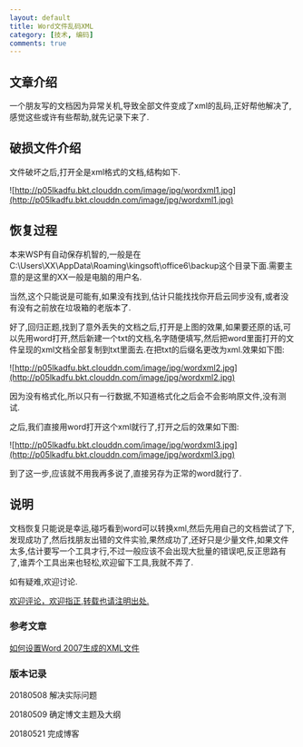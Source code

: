 ```yaml
---
layout: default
title: Word文件乱码XML
category: [技术, 编码]
comments: true
---
```


## 文章介绍
一个朋友写的文档因为异常关机,导致全部文件变成了xml的乱码,正好帮他解决了,感觉这些或许有些帮助,就先记录下来了.


## 破损文件介绍
文件破坏之后,打开全是xml格式的文档,结构如下.

![http://p05lkadfu.bkt.clouddn.com/image/jpg/wordxml1.jpg](http://p05lkadfu.bkt.clouddn.com/image/jpg/wordxml1.jpg)

## 恢复过程

本来WSP有自动保存机智的,一般是在C:\Users\XX\AppData\Roaming\kingsoft\office6\backup这个目录下面.需要主意的是这里的XX一般是电脑的用户名.

当然,这个只能说是可能有,如果没有找到,估计只能找找你开启云同步没有,或者没有没有之前放在垃圾箱的老版本了.

好了,回归正题,找到了意外丢失的文档之后,打开是上图的效果,如果要还原的话,可以先用word打开,然后新建一个txt的文档,名字随便填写,然后把word里面打开的文件呈现的xml文档全部复制到txt里面去.在把txt的后缀名更改为xml.效果如下图:


![http://p05lkadfu.bkt.clouddn.com/image/jpg/wordxml2.jpg](http://p05lkadfu.bkt.clouddn.com/image/jpg/wordxml2.jpg)

因为没有格式化,所以只有一行数据,不知道格式化之后会不会影响原文件,没有测试.

之后,我们直接用word打开这个xml就行了,打开之后的效果如下图:

![http://p05lkadfu.bkt.clouddn.com/image/jpg/wordxml3.jpg](http://p05lkadfu.bkt.clouddn.com/image/jpg/wordxml3.jpg)

到了这一步,应该就不用我再多说了,直接另存为正常的word就行了.

## 说明

文档恢复只能说是幸运,碰巧看到word可以转换xml,然后先用自己的文档尝试了下,发现成功了,然后找朋友出错的文件实验,果然成功了,还好只是少量文件,如果文件太多,估计要写一个工具才行,不过一般应该不会出现大批量的错误吧,反正思路有了,谁弄个工具出来也轻松,欢迎留下工具,我就不弄了.

如有疑难,欢迎讨论.

[欢迎评论，欢迎指正,转载也请注明出处.](https://wangkun19930608.github.io/%E6%8A%80%E6%9C%AF/%E7%BC%96%E7%A0%81/2018/05/10/wordxml/)

### 参考文章

[如何设置Word 2007生成的XML文件](http://www.wordlm.com/html/929.html)

### 版本记录
20180508 解决实际问题

20180509 确定博文主题及大纲

20180521 完成博客